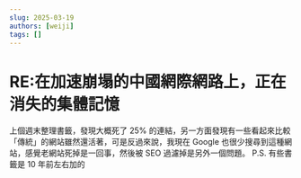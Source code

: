 ```yaml
---
slug: 2025-03-19
authors: [weiji]
tags: []
---
```


# RE:在加速崩塌的中國網際網路上，正在消失的集體記憶

上個週末整理書籤，發現大概死了 25% 的連結，另一方面發現有一些看起來比較「傳統」的網站雖然還活著，可是反過來說，我現在 Google 也很少搜尋到這種網站，感覺老網站死掉是一回事，然後被 SEO 過濾掉是另外一個問題。
P.S. 有些書籤是 10 年前左右加的
